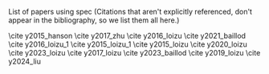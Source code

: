List of papers using spec 
(Citations that aren't explicitly referenced, don't appear in the bibliography, so we list them all here.)

\cite y2015_hanson
\cite y2017_zhu
\cite y2016_loizu
\cite y2021_baillod
\cite y2016_loizu_1
\cite y2015_loizu_1
\cite y2015_loizu
\cite y2020_loizu
\cite y2023_loizu
\cite y2017_loizu
\cite y2023_baillod
\cite y2019_loizu
\cite y2024_liu